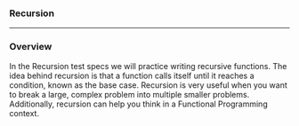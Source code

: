 ### Recursion 
<hr>

### Overview

In the Recursion test specs we will practice writing recursive functions.  The idea behind recursion is that a function calls itself until it reaches a condition, known as the base case. Recursion is very useful when you want to break a large, complex problem into multiple smaller problems. Additionally, recursion can help you think in a Functional Programming context. 



